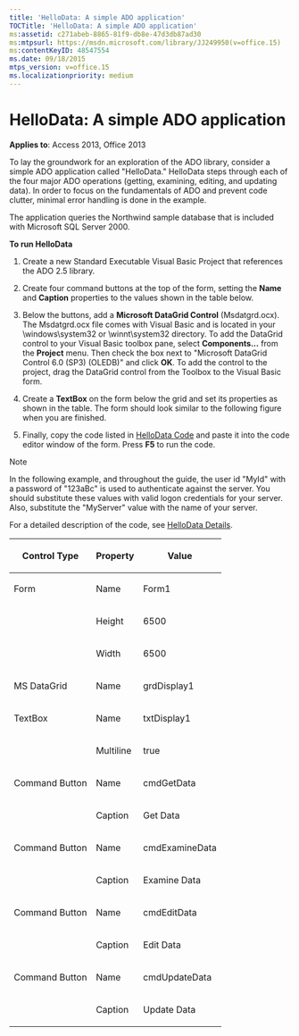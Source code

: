 ```yaml
---
title: 'HelloData: A simple ADO application'
TOCTitle: 'HelloData: A simple ADO application'
ms:assetid: c271abeb-8865-81f9-db8e-47d3db87ad30
ms:mtpsurl: https://msdn.microsoft.com/library/JJ249950(v=office.15)
ms:contentKeyID: 48547554
ms.date: 09/18/2015
mtps_version: v=office.15
ms.localizationpriority: medium
---
```


# HelloData: A simple ADO application

**Applies to**: Access 2013, Office 2013

To lay the groundwork for an exploration of the ADO library, consider a simple ADO application called "HelloData." HelloData steps through each of the four major ADO operations (getting, examining, editing, and updating data). In order to focus on the fundamentals of ADO and prevent code clutter, minimal error handling is done in the example.

The application queries the Northwind sample database that is included with Microsoft SQL Server 2000.

**To run HelloData**

1.  Create a new Standard Executable Visual Basic Project that references the ADO 2.5 library.

2.  Create four command buttons at the top of the form, setting the **Name** and **Caption** properties to the values shown in the table below.

3.  Below the buttons, add a **Microsoft DataGrid Control** (Msdatgrd.ocx). The Msdatgrd.ocx file comes with Visual Basic and is located in your \\windows\\system32 or \\winnt\\system32 directory. To add the DataGrid control to your Visual Basic toolbox pane, select **Components...** from the **Project** menu. Then check the box next to "Microsoft DataGrid Control 6.0 (SP3) (OLEDB)" and click **OK**. To add the control to the project, drag the DataGrid control from the Toolbox to the Visual Basic form.

4.  Create a **TextBox** on the form below the grid and set its properties as shown in the table. The form should look similar to the following figure when you are finished.

5.  Finally, copy the code listed in [HelloData Code](hellodata-code.md) and paste it into the code editor window of the form. Press **F5** to run the code.

> [!NOTE]
> In the following example, and throughout the guide, the user id "MyId" with a password of "123aBc" is used to authenticate against the server. You should substitute these values with valid logon credentials for your server. Also, substitute the "MyServer" value with the name of your server.

For a detailed description of the code, see [HelloData Details](hellodata-details.md).

<table>
<colgroup>
<col />
<col />
<col />
</colgroup>
<thead>
<tr class="header">
<th><p>Control Type</p></th>
<th><p>Property</p></th>
<th><p>Value</p></th>
</tr>
</thead>
<tbody>
<tr class="odd">
<td><p>Form</p></td>
<td><p>Name</p></td>
<td><p>Form1</p></td>
</tr>
<tr class="even">
<td><p><br />
</p></td>
<td><p>Height</p></td>
<td><p>6500</p></td>
</tr>
<tr class="odd">
<td><p><br />
</p></td>
<td><p>Width</p></td>
<td><p>6500</p></td>
</tr>
<tr class="even">
<td><p>MS DataGrid</p></td>
<td><p>Name</p></td>
<td><p>grdDisplay1</p></td>
</tr>
<tr class="odd">
<td><p>TextBox</p></td>
<td><p>Name</p></td>
<td><p>txtDisplay1</p></td>
</tr>
<tr class="even">
<td><p><br />
</p></td>
<td><p>Multiline</p></td>
<td><p>true</p></td>
</tr>
<tr class="odd">
<td><p>Command Button</p></td>
<td><p>Name</p></td>
<td><p>cmdGetData</p></td>
</tr>
<tr class="even">
<td><p><br />
</p></td>
<td><p>Caption</p></td>
<td><p>Get Data</p></td>
</tr>
<tr class="odd">
<td><p>Command Button</p></td>
<td><p>Name</p></td>
<td><p>cmdExamineData</p></td>
</tr>
<tr class="even">
<td><p><br />
</p></td>
<td><p>Caption</p></td>
<td><p>Examine Data</p></td>
</tr>
<tr class="odd">
<td><p>Command Button</p></td>
<td><p>Name</p></td>
<td><p>cmdEditData</p></td>
</tr>
<tr class="even">
<td><p><br />
</p></td>
<td><p>Caption</p></td>
<td><p>Edit Data</p></td>
</tr>
<tr class="odd">
<td><p>Command Button</p></td>
<td><p>Name</p></td>
<td><p>cmdUpdateData</p></td>
</tr>
<tr class="even">
<td><p><br />
</p></td>
<td><p>Caption</p></td>
<td><p>Update Data</p></td>
</tr>
</tbody>
</table>



